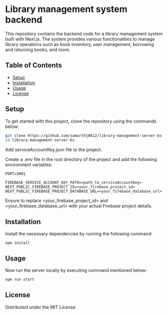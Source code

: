 # Library management system backend
This repository contains the backend code for a library management system built with Next.js. The system provides various functionalities to manage library operations such as book inventory, user management, borrowing and returning books, and more.

## Table of Contents

- [Setup](#setup)
- [Installation](#installation)
- [Usage](#usage)
- [License](#license)

## Setup

To get started with this project, clone the repository using the commands below:

```bash
git clone https://github.com/samarthj0612/library-management-server-bs.git
cd library-management-server-bs
```

Add serviceAccountKey.json file to the project.

Create a .env file in the root directory of the project and add the following environment variables:

```
PORT=3001

FIREBASE_SERVICE_ACCOUNT_KEY_PATH=<path_to_serviceAccountKey>
NEXT_PUBLIC_FIREBASE_PROJECT_ID=<your_firebase_project_id>
NEXT_PUBLIC_FIREBASE_PROJECT_DATABASE_URL=<your_firebase_database_url>

```

Ensure to replace <your_firebase_project_id> and <your_firebase_database_url> with your actual Firebase project details.

## Installation

Install the necessary dependencies by running the following command:
```
npm install
```

## Usage
Now run the server locally by executing command mentioned below-

```bash
npm run start
```

## License
Distributed under the MIT License.